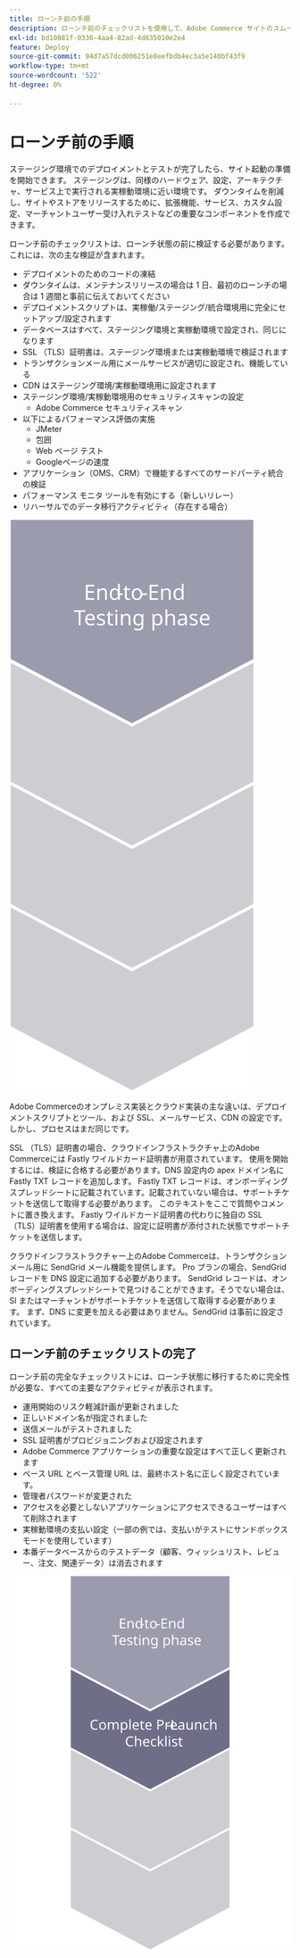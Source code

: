 ```yaml
---
title: ローンチ前の手順
description: ローンチ前のチェックリストを使用して、Adobe Commerce サイトのスムーズな実装を確保します。
exl-id: bd10881f-0336-4aa4-82ad-4d635010e2e4
feature: Deploy
source-git-commit: 94d7a57dcd006251e8eefbdb4ec3a5e140bf43f9
workflow-type: tm+mt
source-wordcount: '522'
ht-degree: 0%

---
```


# ローンチ前の手順

ステージング環境でのデプロイメントとテストが完了したら、サイト起動の準備を開始できます。 ステージングは、同様のハードウェア、設定、アーキテクチャ、サービス上で実行される実稼動環境に近い環境です。 ダウンタイムを削減し、サイトやストアをリリースするために、拡張機能、サービス、カスタム設定、マーチャントユーザー受け入れテストなどの重要なコンポーネントを作成できます。

ローンチ前のチェックリストは、ローンチ状態の前に検証する必要があります。これには、次の主な検証が含まれます。

- デプロイメントのためのコードの凍結
- ダウンタイムは、メンテナンスリリースの場合は 1 日、最初のローンチの場合は 1 週間と事前に伝えておいてください
- デプロイメントスクリプトは、実稼働/ステージング/統合環境用に完全にセットアップ/設定されます
- データベースはすべて、ステージング環境と実稼動環境で設定され、同じになります
- SSL （TLS）証明書は、ステージング環境または実稼動環境で検証されます
- トランザクションメール用にメールサービスが適切に設定され、機能している
- CDN はステージング環境/実稼動環境用に設定されます
- ステージング環境/実稼動環境用のセキュリティスキャンの設定
   - Adobe Commerce セキュリティスキャン
- 以下によるパフォーマンス評価の実施
   - JMeter
   - 包囲
   - Web ページ テスト
   - Googleページの速度
- アプリケーション（OMS、CRM）で機能するすべてのサードパーティ統合の検証
- パフォーマンス モニタ ツールを有効にする（新しいリレー）
- リハーサルでのデータ移行アクティビティ（存在する場合）

![ローンチプロセスのフェーズ 1 を示す図](../../assets/playbooks/launch-steps-1.svg)

Adobe Commerceのオンプレミス実装とクラウド実装の主な違いは、デプロイメントスクリプトとツール、および SSL、メールサービス、CDN の設定です。 しかし、プロセスはまだ同じです。

SSL （TLS）証明書の場合、クラウドインフラストラクチャ上のAdobe Commerceには Fastly ワイルドカード証明書が用意されています。 使用を開始するには、検証に合格する必要があります。DNS 設定内の apex ドメイン名に Fastly TXT レコードを追加します。 Fastly TXT レコードは、オンボーディングスプレッドシートに記載されています。記載されていない場合は、サポートチケットを送信して取得する必要があります。 このテキストをここで質問やコメントに置き換えます。 Fastly ワイルドカード証明書の代わりに独自の SSL （TLS）証明書を使用する場合は、設定に証明書が添付された状態でサポートチケットを送信します。

クラウドインフラストラクチャー上のAdobe Commerceは、トランザクションメール用に SendGrid メール機能を提供します。 Pro プランの場合、SendGrid レコードを DNS 設定に追加する必要があります。 SendGrid レコードは、オンボーディングスプレッドシートで見つけることができます。そうでない場合は、SI またはマーチャントがサポートチケットを送信して取得する必要があります。 まず、DNS に変更を加える必要はありません。SendGrid は事前に設定されています。

## ローンチ前のチェックリストの完了

ローンチ前の完全なチェックリストには、ローンチ状態に移行するために完全性が必要な、すべての主要なアクティビティが表示されます。

- 運用開始のリスク軽減計画が更新されました
- 正しいドメイン名が指定されました
- 送信メールがテストされました
- SSL 証明書がプロビジョニングおよび設定されます
- Adobe Commerce アプリケーションの重要な設定はすべて正しく更新されます
- ベース URL とベース管理 URL は、最終ホスト名に正しく設定されています。
- 管理者パスワードが変更された
- アクセスを必要としないアプリケーションにアクセスできるユーザーはすべて削除されます
- 実稼動環境の支払い設定（一部の例では、支払いがテストにサンドボックスモードを使用しています）
- 本番データベースからのテストデータ（顧客、ウィッシュリスト、レビュー、注文、関連データ）は消去されます

![ローンチプロセスのフェーズ 2 を示す図](../../assets/playbooks/launch-steps-2.svg)
